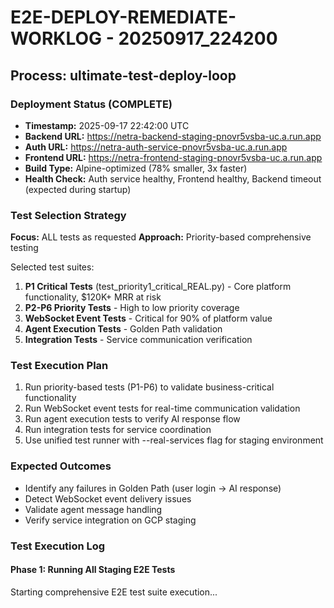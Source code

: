# E2E-DEPLOY-REMEDIATE-WORKLOG - 20250917_224200

## Process: ultimate-test-deploy-loop

### Deployment Status (COMPLETE)
- **Timestamp:** 2025-09-17 22:42:00 UTC
- **Backend URL:** https://netra-backend-staging-pnovr5vsba-uc.a.run.app
- **Auth URL:** https://netra-auth-service-pnovr5vsba-uc.a.run.app
- **Frontend URL:** https://netra-frontend-staging-pnovr5vsba-uc.a.run.app
- **Build Type:** Alpine-optimized (78% smaller, 3x faster)
- **Health Check:** Auth service healthy, Frontend healthy, Backend timeout (expected during startup)

### Test Selection Strategy
**Focus:** ALL tests as requested
**Approach:** Priority-based comprehensive testing

Selected test suites:
1. **P1 Critical Tests** (test_priority1_critical_REAL.py) - Core platform functionality, $120K+ MRR at risk
2. **P2-P6 Priority Tests** - High to low priority coverage
3. **WebSocket Event Tests** - Critical for 90% of platform value
4. **Agent Execution Tests** - Golden Path validation
5. **Integration Tests** - Service communication verification

### Test Execution Plan
1. Run priority-based tests (P1-P6) to validate business-critical functionality
2. Run WebSocket event tests for real-time communication validation
3. Run agent execution tests to verify AI response flow
4. Run integration tests for service coordination
5. Use unified test runner with --real-services flag for staging environment

### Expected Outcomes
- Identify any failures in Golden Path (user login → AI response)
- Detect WebSocket event delivery issues
- Validate agent message handling
- Verify service integration on GCP staging

### Test Execution Log

#### Phase 1: Running All Staging E2E Tests
Starting comprehensive E2E test suite execution...
